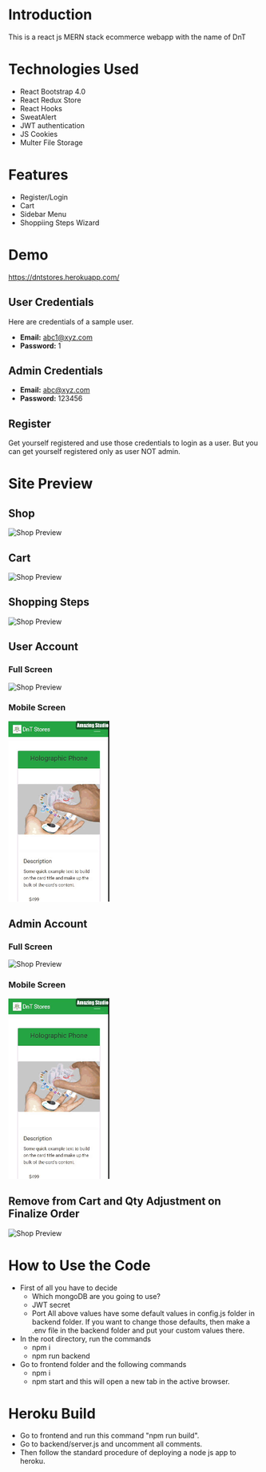 # Introduction
This is a react js MERN stack ecommerce webapp with the name of DnT
# Technologies Used 
* React Bootstrap 4.0
* React Redux Store
* React Hooks
* SweatAlert
* JWT authentication
* JS Cookies
* Multer File Storage
# Features
* Register/Login
* Cart
* Sidebar Menu
* Shoppiing Steps Wizard
# Demo

https://dntstores.herokuapp.com/

## User Credentials
Here are credentials of a sample user.
* **Email:** abc1@xyz.com
* **Password:** 1

## Admin Credentials
* **Email:** abc@xyz.com
* **Password:** 123456

## Register
Get yourself registered and use those credentials to login as a user. But you can get yourself registered only as user NOT admin.

# Site Preview
## Shop
![Shop Preview](https://github.com/siddiqian/dntstores-ecommerce/blob/master/previews/Shop.gif)
## Cart
![Shop Preview](https://github.com/siddiqian/dntstores-ecommerce/blob/master/previews/Cart%201.gif)

## Shopping Steps
![Shop Preview](https://github.com/siddiqian/dntstores-ecommerce/blob/master/previews/Shopping%20Steps.gif)

## User Account
### Full Screen

![Shop Preview](https://github.com/siddiqian/dntstores-ecommerce/blob/master/previews/User%20Account%20-%20%20Full%20Screen.gif)
### Mobile Screen

![Shop Preview](https://github.com/siddiqian/dntstores-ecommerce/blob/master/previews/User%20Account%20-%20Mobile%20Screen.gif)

## Admin Account
### Full Screen

![Shop Preview](https://github.com/siddiqian/dntstores-ecommerce/blob/master/previews/Admin%20Account%20-%20Full%20Screen.gif)
### Mobile Screen

![Shop Preview](https://github.com/siddiqian/dntstores-ecommerce/blob/master/previews/Admin%20Account%20-%20Mobile%20Screen.gif)

## Remove from Cart and Qty Adjustment on Finalize Order
![Shop Preview](https://github.com/siddiqian/dntstores-ecommerce/blob/master/previews/Remove%20from%20Cart%20and%20Qty%20Adjustment.gif)

# How to Use the Code
* First of all you have to decide 
  * Which mongoDB are you going to use?
  * JWT secret
  * Port 
All above values have some default values in config.js folder in backend folder. If you want to change those defaults, then make a .env file in the backend folder and put your custom values there.
* In the root directory, run the commands
  * npm i
  * npm run backend
* Go to frontend folder and the following commands
  * npm i
  * npm start
 and this will open a new tab in the active browser.
# Heroku Build
* Go to frontend and run this command "npm run build".
* Go to backend/server.js and uncomment all comments.
* Then follow the standard procedure of deploying a node js app to heroku. 
